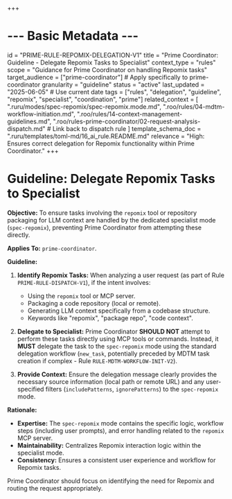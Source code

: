 +++
# --- Basic Metadata ---
id = "PRIME-RULE-REPOMIX-DELEGATION-V1"
title = "Prime Coordinator: Guideline - Delegate Repomix Tasks to Specialist"
context_type = "rules"
scope = "Guidance for Prime Coordinator on handling Repomix tasks"
target_audience = ["prime-coordinator"] # Apply specifically to prime-coordinator
granularity = "guideline"
status = "active"
last_updated = "2025-06-05" # Use current date
tags = ["rules", "delegation", "guideline", "repomix", "specialist", "coordination", "prime"]
related_context = [
    ".ruru/modes/spec-repomix/spec-repomix.mode.md",
    ".roo/rules/04-mdtm-workflow-initiation.md",
    ".roo/rules/14-context-management-guidelines.md",
    ".roo/rules-prime-coordinator/02-request-analysis-dispatch.md" # Link back to dispatch rule
]
template_schema_doc = ".ruru/templates/toml-md/16_ai_rule.README.md"
relevance = "High: Ensures correct delegation for Repomix functionality within Prime Coordinator."
+++

# Guideline: Delegate Repomix Tasks to Specialist

**Objective:** To ensure tasks involving the `repomix` tool or repository packaging for LLM context are handled by the dedicated specialist mode (`spec-repomix`), preventing Prime Coordinator from attempting these directly.

**Applies To:** `prime-coordinator`.

**Guideline:**

1.  **Identify Repomix Tasks:** When analyzing a user request (as part of Rule `PRIME-RULE-DISPATCH-V1`), if the intent involves:
    *   Using the `repomix` tool or MCP server.
    *   Packaging a code repository (local or remote).
    *   Generating LLM context specifically from a codebase structure.
    *   Keywords like "repomix", "package repo", "code context".

2.  **Delegate to Specialist:** Prime Coordinator **SHOULD NOT** attempt to perform these tasks directly using MCP tools or commands. Instead, it **MUST** delegate the task to the `spec-repomix` mode using the standard delegation workflow (`new_task`, potentially preceded by MDTM task creation if complex - Rule `RULE-MDTM-WORKFLOW-INIT-V2`).

3.  **Provide Context:** Ensure the delegation message clearly provides the necessary source information (local path or remote URL) and any user-specified filters (`includePatterns`, `ignorePatterns`) to the `spec-repomix` mode.

**Rationale:**

*   **Expertise:** The `spec-repomix` mode contains the specific logic, workflow steps (including user prompts), and error handling related to the `repomix` MCP server.
*   **Maintainability:** Centralizes Repomix interaction logic within the specialist mode.
*   **Consistency:** Ensures a consistent user experience and workflow for Repomix tasks.

Prime Coordinator should focus on identifying the need for Repomix and routing the request appropriately.